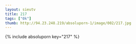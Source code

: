 ```yaml
--- 
layout: sieutv
title: 217
tags: ["0k"]
thumb: http://94.23.248.219/absoluporn-1/image/002/217.jpg
---
```

{% include absoluporn key="217" %} 
